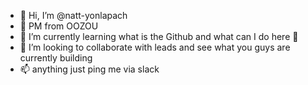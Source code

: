 - 👋 Hi, I’m @natt-yonlapach
- 👀 PM from OOZOU
- 🌱 I’m currently learning what is the Github and what can I do here 🙈
- 💞️ I’m looking to collaborate with leads and see what you guys are currently building
- 📫 anything just ping me via slack 

<!---
natt-yonlapach/natt-yonlapach is a ✨ special ✨ repository because its `README.md` (this file) appears on your GitHub profile.
You can click the Preview link to take a look at your changes.
--->
